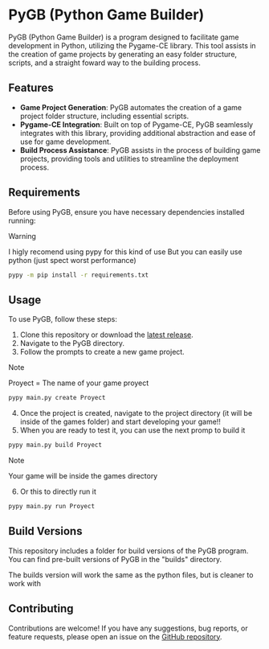 # PyGB (Python Game Builder)

PyGB (Python Game Builder) is a program designed to facilitate game development in Python, utilizing the Pygame-CE library. This tool assists in the creation of game projects by generating an easy folder structure, scripts, and a straight foward way to the building process.

## Features

- **Game Project Generation**: PyGB automates the creation of a game project folder structure, including essential scripts.
- **Pygame-CE Integration**: Built on top of Pygame-CE, PyGB seamlessly integrates with this library, providing additional abstraction and ease of use for game development.
- **Build Process Assistance**: PyGB assists in the process of building game projects, providing tools and utilities to streamline the deployment process.

## Requirements

Before using PyGB, ensure you have necessary dependencies installed running:

> [!WARNING]
> I higly recomend using pypy for this kind of use
> But you can easily use python (just spect worst performance)

```bash
pypy -m pip install -r requirements.txt
```

## Usage

To use PyGB, follow these steps:

1. Clone this repository or download the [latest release](https://github.com/NotsumeChan/sdkPyGB?tab=readme-ov-file#build-versions).
2. Navigate to the PyGB directory.
3. Follow the prompts to create a new game project.

> [!NOTE]
> Proyect = The name of your game proyect


```bash
pypy main.py create Proyect
```

4. Once the project is created, navigate to the project directory (it will be inside of the games folder) and start developing your game!!
5. When you are ready to test it, you can use the next promp to build it

```bash
pypy main.py build Proyect
```

> [!NOTE]
> Your game will be inside the games directory

6. Or this to directly run it

```bash
pypy main.py run Proyect
```

## Build Versions

This repository includes a folder for build versions of the PyGB program. You can find pre-built versions of PyGB in the "builds" directory.

The builds version will work the same as the python files, but is cleaner to work with

## Contributing

Contributions are welcome! If you have any suggestions, bug reports, or feature requests, please open an issue on the [GitHub repository](https://github.com/NotsumeChan/sdkPyGB/issues).
